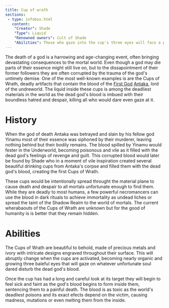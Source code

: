 ```yaml
---
title: Cup of wrath
sections:
 - type: infobox.html
   content:
    "Creator": Shade
    "Type": Liquid
    "Renowned owners": Cult of Shade
    "Abilities": Those who gaze into the cup's three eyes will face a painful death. It is a vital component in powerful dark rituals such . 
---
```


The death of a god is a harrowing and age-changing event, often bringing devastating consequences to the mortal world. Even though a god may die parts of their essence might still live on, but to the dissapointment of their former followers they are often corrupted by the trauma of the god's untimely demise. One of the most well-known examples is are the Cups of Wrath, deadly artifacts that contain the blood of the [First God](https://raldamain.com/en/creatures/superior%20beings/first%20gods/) [Antaka](https://raldamain.com/en/creatures/superior%20beings/first%20gods/Antaka.html), lord of the undreworld. The liquid inside these cups is among the deadliest materials in the world as the dead god's blood is imbued with their boundless hatred and despair, killing all who would dare even gaze at it.

# History

When the god of death Antaka was betrayed and slain by his fellow god Yinamu most of their essence was siphoned by their murderer, leaving nothing behind but their bodily remains. The blood spilled by Yinamu would fester in the Underworld, becoming poisonous and vile as it filled with the dead god's feelings of revenge and guilt. This corrupted blood would later be found by Shade who in a moment of vile inspiration created several beautiful drinking cups from Antaka's corpse and filled them with the dead god's blood, creating the first Cups of Wrath. 

These cups would be intentionally spread throught the material plane to cause death and despair to all mortals unfortunate enough to find them. While they are deadly to most humans, a few powerful necromancers can use the blood in dark rituals to achieve immortality as undead liches or spread the taint of the Shadow Realm to the world of mortals. The current wherabaouts of the Cups of Wrath are unknown but for the good of humanity is is better that they remain hidden.

# Abilities

The Cups of Wrath are beautiful to behold, made of precious metals and ivory with intricate designs engraved throughout their surface. This will abruptly change when the cups are activated, becoming nearly organic and growing three baleful eyes that will gaze on whatever unfortunate soul dared disturb the dead god's blood. 

Once the cup has had a long and careful look at its target they will begin to feel sick and faint as the god's blood begins to form inside them, sentencing them to a painful death. The blood is as toxic as the world's deadliest poisons and its exact efects depend on the victim, causing madness, mutations or even melting them from the inside. 
